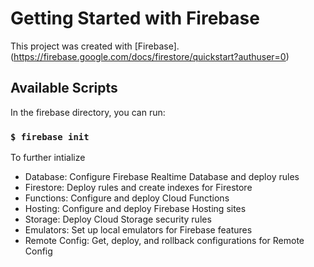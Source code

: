 # Getting Started with Firebase

This project was created with [Firebase].(https://firebase.google.com/docs/firestore/quickstart?authuser=0)

## Available Scripts

In the firebase directory, you can run:

### `$ firebase init`

To further intialize

- Database: Configure Firebase Realtime Database and deploy rules
- Firestore: Deploy rules and create indexes for Firestore
- Functions: Configure and deploy Cloud Functions
- Hosting: Configure and deploy Firebase Hosting sites
- Storage: Deploy Cloud Storage security rules
- Emulators: Set up local emulators for Firebase features
- Remote Config: Get, deploy, and rollback configurations for Remote Config
